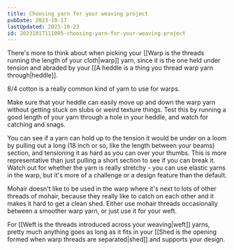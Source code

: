 ```yaml
---
title: Choosing yarn for your weaving project
pubDate: 2023-10-17
lastUpdated: 2023-10-23
id: 20231017111095-choosing-yarn-for-your-weaving-project
---
```


There's more to think about when picking your [[Warp is the threads running the length of your cloth|warp]] yarn, since it is the one held under tension and abraded by your [[A heddle is a thing you thread warp yarn through|heddle]].

8/4 cotton is a really common kind of yarn to use for warps.

Make sure that your heddle can easily move up and down the warp yarn without getting stuck on slubs or weird texture things. Test this by running a good length of your yarn through a hole in your heddle, and watch for catching and snags.

You can see if a yarn can hold up to the tension it would be under on a loom by pulling out a long (18 inch or so, like the length between your beams) section, and tensioning it as hard as you can over your thumbs. This is more representative than just pulling a short section to see if you can break it. Watch out for whether the yarn is really stretchy - you can use elastic yarns in the warp, but it's more of a challenge or a design feature than the default.

Mohair doesn't like to be used in the warp where it's next to lots of other threads of mohair, because they really like to catch on each other and it makes it hard to get a clean shed. Either use mohair threads occasionally between a smoother warp yarn, or just use it for your weft.

For [[Weft is the threads introduced across your weaving|weft]] yarns, pretty much anything goes as long as it fits in your [[Shed is the opening formed when warp threads are separated|shed]] and supports your design.
